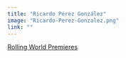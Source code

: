 ```yaml
---
title: "Ricardo Pérez González"
image: "Ricardo-Perez-Gonzalez.png"
link: ""
---
```


[Rolling World Premieres](/programs/rolling-world-premieres)
